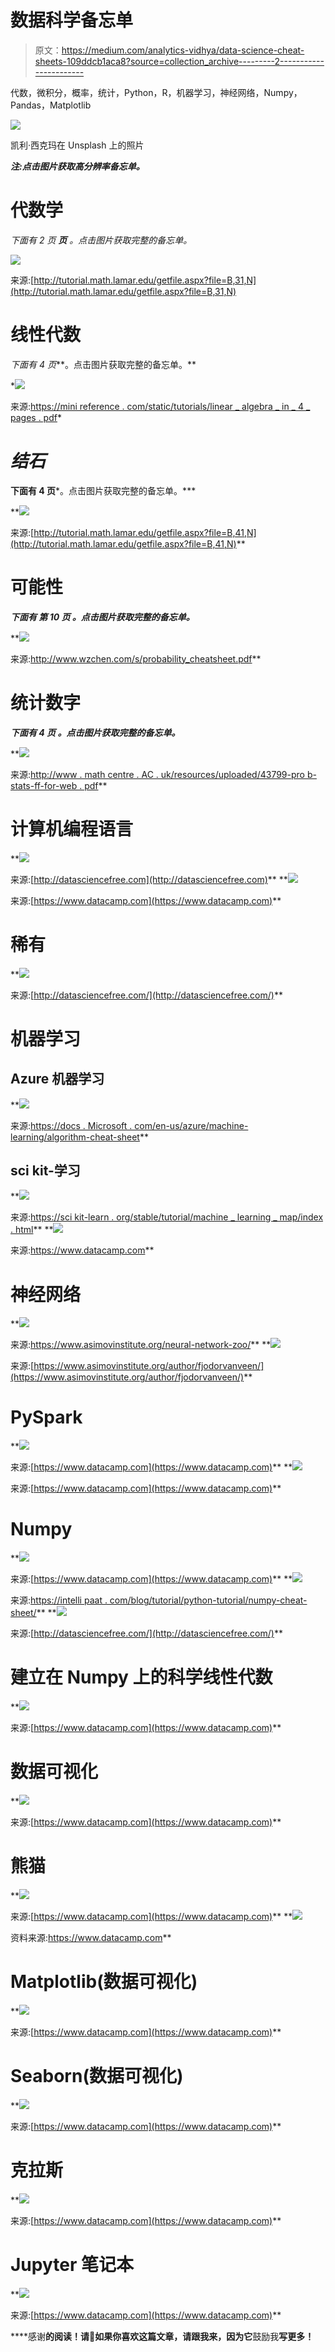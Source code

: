 # 数据科学备忘单

> 原文：<https://medium.com/analytics-vidhya/data-science-cheat-sheets-109ddcb1aca8?source=collection_archive---------2----------------------->

代数，微积分，概率，统计，Python，R，机器学习，神经网络，Numpy，Pandas，Matplotlib

![](img/10c3a7d14190222fb3391a94d58c2f70.png)

凯利·西克玛在 Unsplash 上的照片

***注:点击图片获取高分辨率备忘单。***

# 代数学

*下面有 2 页* ***页*** *。点击图片获取完整的备忘单。*

[![](img/033688bbf584142b06ac6e99f0928ea7.png)](http://tutorial.math.lamar.edu/getfile.aspx?file=B,31,N)

来源:[http://tutorial.math.lamar.edu/getfile.aspx?file=B,31,N](http://tutorial.math.lamar.edu/getfile.aspx?file=B,31,N)

# 线性代数

*下面有 4 页***。点击图片获取完整的备忘单。**

*[![](img/e496cf038b3072d4a047b85966b058fa.png)](https://minireference.com/static/tutorials/linear_algebra_in_4_pages.pdf)

来源:[https://mini reference . com/static/tutorials/linear _ algebra _ in _ 4 _ pages . pdf](https://minireference.com/static/tutorials/linear_algebra_in_4_pages.pdf)* 

# *结石*

**下面有 4 页***。点击图片获取完整的备忘单。***

**[![](img/4da8296522585cd46e904119d7a91fbd.png)](http://tutorial.math.lamar.edu/getfile.aspx?file=B,41,N)

来源:[http://tutorial.math.lamar.edu/getfile.aspx?file=B,41,N](http://tutorial.math.lamar.edu/getfile.aspx?file=B,41,N)** 

# **可能性**

***下面有* ***第 10 页*** *。点击图片获取完整的备忘单。***

**[![](img/4001f0286fe03ef1147eeef884d67c12.png)](http://www.wzchen.com/s/probability_cheatsheet.pdf)

来源:http://www.wzchen.com/s/probability_cheatsheet.pdf** 

# **统计数字**

***下面有* ***4 页*** *。点击图片获取完整的备忘单。***

**[![](img/ccac922c833e67b013dd00142872b075.png)](http://www.mathcentre.ac.uk/resources/uploaded/43799-prob-stats-ff-for-web.pdf)

来源:[http://www . math centre . AC . uk/resources/uploaded/43799-pro b-stats-ff-for-web . pdf](http://www.mathcentre.ac.uk/resources/uploaded/43799-prob-stats-ff-for-web.pdf)** 

# **计算机编程语言**

**[![](img/af7e8b1a038be0fb2bb8de693d491134.png)](http://datasciencefree.com/python.pdf)

来源:[http://datasciencefree.com](http://datasciencefree.com)** **[![](img/9ce08b5574290d9ca644facee582839e.png)](https://datacamp-community-prod.s3.amazonaws.com/e30fbcd9-f595-4a9f-803d-05ca5bf84612)

来源:[https://www.datacamp.com](https://www.datacamp.com)** 

# **稀有**

**[![](img/61476ec5eb869904baef7ffcaf267a02.png)](http://datasciencefree.com/basicR.pdf)

来源:[http://datasciencefree.com/](http://datasciencefree.com/)** 

# **机器学习**

## **Azure 机器学习**

**[![](img/3be8e35e58cc69ff38bbeb4e9db652b1.png)](https://docs.microsoft.com/en-us/azure/machine-learning/algorithm-cheat-sheet)

来源:[https://docs . Microsoft . com/en-us/azure/machine-learning/algorithm-cheat-sheet](https://docs.microsoft.com/en-us/azure/machine-learning/algorithm-cheat-sheet)** 

## **sci kit-学习**

**[![](img/055f202af6bba4a58cd30c5382b84f98.png)](https://scikit-learn.org/stable/tutorial/machine_learning_map/index.html)

来源:[https://sci kit-learn . org/stable/tutorial/machine _ learning _ map/index . html](https://scikit-learn.org/stable/tutorial/machine_learning_map/index.html)** **[![](img/610097b25bd482e02680750292fc2f45.png)](https://datacamp-community-prod.s3.amazonaws.com/5433fa18-9f43-44cc-b228-74672efcd116)

来源:https://www.datacamp.com** 

# **神经网络**

**[![](img/379d340355e8fa5dd707911541f5586d.png)](https://www.asimovinstitute.org/neural-network-zoo/)

来源:https://www.asimovinstitute.org/neural-network-zoo/** **[![](img/6a4144b4c1c1d386f5768a915a101e0c.png)](https://www.asimovinstitute.org/author/fjodorvanveen/)

来源:[https://www.asimovinstitute.org/author/fjodorvanveen/](https://www.asimovinstitute.org/author/fjodorvanveen/)** 

# **PySpark**

**[![](img/6d1a9597b50a792fef496ba5bdf07097.png)](https://datacamp-community-prod.s3.amazonaws.com/65076e3c-9df1-40d5-a0c2-36294d9a3ca9)

来源:[https://www.datacamp.com](https://www.datacamp.com)** **[![](img/a5f4254fedd01d8349950cceede01c19.png)](https://datacamp-community-prod.s3.amazonaws.com/4d91fcbc-820d-4ae2-891b-f7a436ebefd4)

来源:[https://www.datacamp.com](https://www.datacamp.com)** 

# **Numpy**

**[![](img/863ed3035ed68b91fed5b6715b3a19a7.png)](https://datacamp-community-prod.s3.amazonaws.com/e9f83f72-a81b-42c7-af44-4e35b48b20b7)

来源:[https://www.datacamp.com](https://www.datacamp.com)** **[![](img/71fac83d05b5845c73f7e7da0cc4541f.png)](https://intellipaat.com/blog/tutorial/python-tutorial/numpy-cheat-sheet/)

来源:[https://intelli paat . com/blog/tutorial/python-tutorial/numpy-cheat-sheet/](https://intellipaat.com/blog/tutorial/python-tutorial/numpy-cheat-sheet/)** **[![](img/b931b92a6b06a7f85f9de54788940a5b.png)](http://datasciencefree.com/numpy.pdf)

来源:[http://datasciencefree.com/](http://datasciencefree.com/)** 

# **建立在 Numpy 上的科学线性代数**

**[![](img/9e9dc874f2442f3ce8efba71794d058e.png)](https://s3.amazonaws.com/assets.datacamp.com/blog_assets/Python_SciPy_Cheat_Sheet_Linear_Algebra.pdf)

来源:[https://www.datacamp.com](https://www.datacamp.com)** 

# **数据可视化**

**[![](img/e058f16a905ea8f5758644a1f0fcc5bb.png)](https://datacamp-community-prod.s3.amazonaws.com/f9511cf4-abb9-4f52-9663-ea93b29ee4b7)

来源:[https://www.datacamp.com](https://www.datacamp.com)** 

# **熊猫**

**[![](img/c760af9d47a080e2ab55e18c9640d752.png)](http://datacamp-community-prod.s3.amazonaws.com/dbed353d-2757-4617-8206-8767ab379ab3)

来源:[https://www.datacamp.com](https://www.datacamp.com)** **[![](img/72c4ea1c3828f45346974ad256f7f842.png)](https://datacamp-community-prod.s3.amazonaws.com/9f0f2ae1-8bd8-4302-a67b-e17f3059d9e8)

资料来源:https://www.datacamp.com** 

# **Matplotlib(数据可视化)**

**[![](img/ac2993fe50890605ccad4fdc17cbdd27.png)](https://datacamp-community-prod.s3.amazonaws.com/28b8210c-60cc-4f13-b0b4-5b4f2ad4790b)

来源:[https://www.datacamp.com](https://www.datacamp.com)** 

# **Seaborn(数据可视化)**

**[![](img/99b9cb8119d97d3ce92e8ec8304f2f57.png)](https://datacamp-community-prod.s3.amazonaws.com/f9f06e72-519a-4722-9912-b5de742dbac4)

来源:[https://www.datacamp.com](https://www.datacamp.com)** 

# **克拉斯**

**[![](img/86c045a829e4969f4941a456f1ac7cb4.png)](https://datacamp-community-prod.s3.amazonaws.com/94fc681d-5422-40cb-a129-2218e9522f17)

来源:[https://www.datacamp.com](https://www.datacamp.com)** 

# **Jupyter 笔记本**

**[![](img/55c362511f9f4779ce3fd15c2be15006.png)](https://datacamp-community-prod.s3.amazonaws.com/48093c40-5303-45f4-bbf9-0c96c0133c40)

来源:[https://www.datacamp.com](https://www.datacamp.com)** 

****感谢**的阅读！请👏如果你喜欢这篇文章，请跟我来，因为它**鼓励我**写更多！**